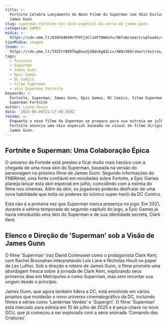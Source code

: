 ```yaml
---
title: >-
  Fortnite Celebra Lançamento do Novo Filme do Superman com Skin Exclusiva de
  James Gunn
slug: superman-fortnine-ter-skin-especial-da-verso-de-james-gunn
categoria: GAMES
midia: >-
  https://cdn.ome.lt/O3GhX4K49cYPXYjSClxVFTOWduY=/987x0/smart/uploads/conteudo/fotos/supermanvariante_mt6a0hM.jpg
tipoMidia: imagem
thumb: >-
  https://cdn.ome.lt/7XXIYrNIRTmgDovdjG8dvkgAZLc=/480x360/smart/extras/conteudos/supermanvariante_ep1bUK6.jpg
tags:
  - Fortnite
  - Superman
  - James Gunn
  - Epic Games
  - DC Comics
  - filme Superman
  - skin Superman Fortnite
keywords: >-
  Fortnite, Superman, James Gunn, Epic Games, DC Comics, filme Superman, skin
  Superman Fortnite
author: Luana Souza
data: '2025-05-04T21:17:40.568Z'
resumo: >-
  Enquanto o novo filme do Superman se prepara para sua estreia em julho,
  Fortnite anuncia uma skin especial baseada no visual do filme dirigido por
  James Gunn.
---
```


## Fortnite e Superman: Uma Colaboração Épica

<blockquote class="twitter-tweet"><a href="https://twitter.com/user/status/1918704605644341592"></a></blockquote>

O universo de Fortnite está prestes a ficar muito mais heroico com a chegada de uma nova skin do Superman, baseada na versão do personagem no próximo filme de James Gunn. Segundo informações do FNBRintel, uma fonte confiável em novidades sobre Fortnite, a Epic Games planeja lançar esta skin especial em julho, coincidindo com a estreia do filme nos cinemas. Além da skin, os jogadores poderão desfrutar de uma nova habilidade que imita os poderes do icônico super-herói da DC Comics.

Esta não é a primeira vez que Superman marca presença no jogo. Em 2021, durante a sétima temporada do segundo capítulo do jogo, a Epic Games já havia introduzido uma skin do Superman e de sua identidade secreta, Clark Kent. 

## Elenco e Direção de 'Superman' sob a Visão de James Gunn

O filme 'Superman' traz David Corenswet como o protagonista Clark Kent, com Rachel Brosnahan interpretando Lois Lane e Nicholas Hoult no papel de Lex Luthor. Sob a direção e roteiro de James Gunn, o filme promete uma abordagem fresca sobre a jornada de Clark Kent, explorando seus primeiros dias em Metrópoles e como Superman, mas sem recontar sua origem desde o princípio.

James Gunn, que agora também lidera a DC, está envolvido em vários projetos que moldarão o novo universo cinematográfico da DC, incluindo filmes e séries como 'Lanternas Verdes' e 'Supergirl'. O filme 'Superman' está marcado para estreia em 10 de julho de 2025 e é peça-chave no novo DCU, que já começou a ser explorado com a série animada 'Comando das Criaturas'.
